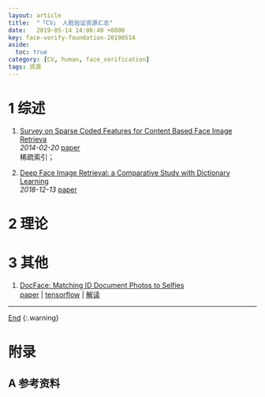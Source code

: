 ```yaml
---
layout: article
title:  "「CV」 人脸验证资源汇总"
date:   2019-05-14 14:06:40 +0800
key: face-verify-foundation-20190514
aside:
  toc: true
category: [CV, human, face_verification]
tags: 资源
---
```

<span id='head'></span>  

<!--more-->

# 1 综述  

1. [Survey on Sparse Coded Features for Content Based Face Image Retrieva](http://cn.arxiv.org/abs/1402.4888)    
*2014-02-20* [paper](https://arxiv.org/abs/1402.4888)    
稀疏索引；    

1. [Deep Face Image Retrieval: a Comparative Study with Dictionary Learning](http://cn.arxiv.org/abs/1812.05490)    
*2018-12-13* [paper](https://arxiv.org/abs/1812.05490)    


# 2 理论

# 3 其他
1. [DocFace: Matching ID Document Photos to Selfies](http://cn.arxiv.org/abs/1805.02283)   
[paper](https://arxiv.org/abs/1805.02283) | [tensorflow](https://github.com/seasonSH/DocFace) | [解读](/cv/face_verification/transferlearning/paper_reading/2018/10/29/DocFace-Matching-ID-Document-Photos-to-Selfies-Reading.html)    


-------------------  
[End](#head)
{:.warning}  


# 附录
## A 参考资料
